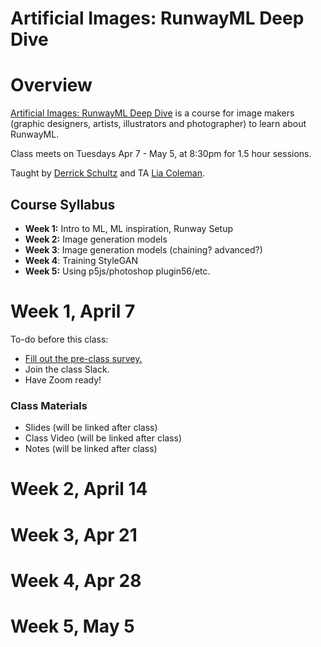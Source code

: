 # Artificial Images: RunwayML Deep Dive

# Overview

[Artificial Images: RunwayML Deep Dive](https://bustbright.square.site/product/artificial-images-runway-april7/285) is a course for image makers (graphic designers, artists, illustrators and photographer) to learn about RunwayML. 

Class meets on Tuesdays Apr 7 - May 5, at 8:30pm for 1.5 hour sessions.

Taught by [Derrick Schultz](https://twitter.com/dvsch?lang=en) and TA [Lia Coleman](https://twitter.com/Lialialiacole).

## Course Syllabus

- **Week 1:** Intro to ML, ML inspiration, Runway Setup
- **Week 2:** Image generation models
- **Week 3**: Image generation models (chaining? advanced?)
- **Week 4**: Training StyleGAN
- **Week 5:** Using p5js/photoshop plugin56/etc.

# Week 1, April 7

To-do before this class:

- [Fill out the pre-class survey.](https://drive.google.com/open?id=1s3E7pUYet2l0HmdgRuZVdU6RbuPisf8yqLIHx_erTgE)
- Join the class Slack.
- Have Zoom ready!

### Class Materials

- Slides (will be linked after class)
- Class Video (will be linked after class)
- Notes (will be linked after class)

# Week 2, April 14

# Week 3, Apr 21

# Week 4, Apr 28

# Week 5, May 5
